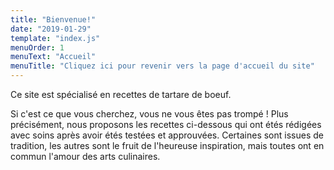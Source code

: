 ```yaml
---
title: "Bienvenue!"
date: "2019-01-29"
template: "index.js"
menuOrder: 1
menuText: "Accueil"
menuTitle: "Cliquez ici pour revenir vers la page d'accueil du site"
---
```


Ce site est spécialisé en recettes de tartare de boeuf.

Si c'est ce que vous cherchez, vous ne vous êtes pas trompé !
Plus précisément, nous proposons les recettes ci-dessous qui
ont étés rédigées avec soins après avoir étés testées et approuvées.
Certaines sont issues de tradition, les autres sont le fruit
de l'heureuse inspiration, mais toutes ont en commun l'amour
des arts culinaires.



